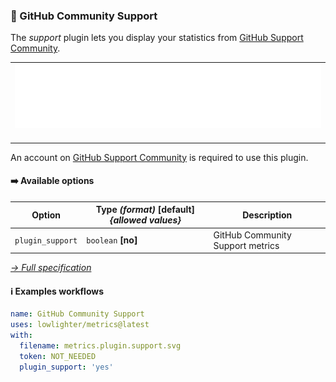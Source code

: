 ### 💭 GitHub Community Support

The *support* plugin lets you display your statistics from [GitHub Support Community](https://github.community/).

<table>
  <td align="center">
    <img src="https://github.com/lowlighter/lowlighter/blob/master/metrics.plugin.support.svg">
    <img width="900" height="1" alt="">
  </td>
</table>

An account on [GitHub Support Community](https://github.community/) is required to use this plugin.

#### ➡️ Available options

<!--options-->
| Option | Type *(format)* **[default]** *{allowed values}* | Description |
| ------ | -------------------------------- | ----------- |
| `plugin_support` | `boolean` **[no]** | GitHub Community Support metrics |


<!--/options-->

*[→ Full specification](metadata.yml)*

#### ℹ️ Examples workflows

<!--examples-->
```yaml
name: GitHub Community Support
uses: lowlighter/metrics@latest
with:
  filename: metrics.plugin.support.svg
  token: NOT_NEEDED
  plugin_support: 'yes'

```
<!--/examples-->